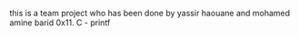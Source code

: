 this is a team project who has been done by yassir haouane and mohamed amine barid 0x11. C - printf
